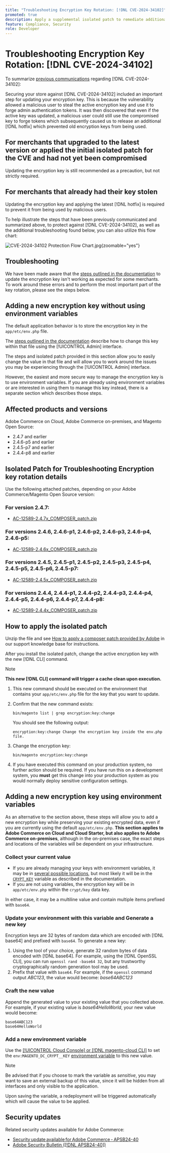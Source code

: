 ```yaml
---
title: "Troubleshooting Encryption Key Rotation: [!DNL CVE-2024-34102]"
promoted: true
description: Apply a supplemental isolated patch to remediate additional troubleshooting updating encryption keys issue from [!DNL CVE-2024-34102] for Adobe Commerce 2.4.4-p8, 2.4.5-p7, 2.4.6-p5, 2.4.7 and earlier versions.
feature: Compliance, Security
role: Developer
---
```

# Troubleshooting Encryption Key Rotation: [!DNL CVE-2024-34102]

To summarize [previous communications](https://experienceleague.adobe.com/en/docs/commerce-knowledge-base/kb/troubleshooting/known-issues-patches-attached/security-update-available-for-adobe-commerce-apsb24-40-revised-to-include-isolated-patch-for-cve-2024-34102) regarding [!DNL CVE-2024-34102]: 

Securing your store against [!DNL CVE-2024-34102] included an important step for updating your encryption key. This is because the vulnerability allowed a malicious user to steal the active encryption key and use it to forge admin authentication tokens. It was then discovered that even if the active key was updated, a malicious user could still use the compromised key to forge tokens which subsequently caused us to release an additional [!DNL hotfix] which prevented old encryption keys from being used. 

## For merchants that upgraded to the latest version or applied the initial isolated patch for the CVE and had not yet been compromised

Updating the encryption key is still recommended as a precaution, but not strictly required. 

## For merchants that already had their key stolen

Updating the encryption key and applying the latest [!DNL hotfix] is required to prevent it from being used by malicious users.  

To help illustrate the steps that have been previously communicated and summarized above, to protect against [!DNL CVE-2024-34102], as well as the additional troubleshooting found below, you can also utilize this flow chart:


 ![CVE-2024-34102 Protection Flow Chart.jpg](assets/cve-2024-34102-protection-flow-chart.jpg){zoomable="yes"}


## Troubleshooting

We have been made aware that the [steps outlined in the documentation](https://experienceleague.adobe.com/en/docs/commerce-admin/systems/security/encryption-key) to update the encryption key isn't working as expected for some merchants. To work around these errors and to perform the most important part of the key rotation, please see the steps below.



## Adding a new encryption key without using environment variables

The default application behavior is to store the encryption key in the `app/etc/env.php` file.

The [steps outlined in the documentation](https://experienceleague.adobe.com/en/docs/commerce-admin/systems/security/encryption-key) describe how to change this key within that file using the [!UICONTROL Admin] interface.

The steps and isolated patch provided in this section allow you to easily change the value in that file and will allow you to work around the issues you may be experiencing through the [!UICONTROL Admin] interface.

However, the easiest and more secure way to manage the encryption key is to use environment variables. If you are already using environment variables or are interested in using them to manage this key instead, there is a separate section which describes those steps.

## Affected products and versions

Adobe Commerce on Cloud, Adobe Commerce on-premises, and Magento Open Source:

* 2.4.7 and earlier
* 2.4.6-p5 and earlier
* 2.4.5-p7 and earlier
* 2.4.4-p8 and earlier

## Isolated Patch for Troubleshooting Encryption key rotation details

Use the following attached patches, depending on your Adobe Commerce/Magento Open Source version:

### For version 2.4.7:

* [AC-12589-2.4.7x_COMPOSER_patch.zip](assets/AC-12589-2.4.7x_COMPOSER_patch.zip)

### For versions 2.4.6, 2.4.6-p1, 2.4.6-p2, 2.4.6-p3, 2.4.6-p4, 2.4.6-p5:

* [AC-12589-2.4.6x_COMPOSER_patch.zip](assets/AC-12589-2.4.6x_COMPOSER_patch.zip)

### For versions 2.4.5, 2.4.5-p1, 2.4.5-p2, 2.4.5-p3, 2.4.5-p4, 2.4.5-p5, 2.4.5-p6, 2.4.5-p7:

* [AC-12589-2.4.5x_COMPOSER_patch.zip](assets/AC-12589-2.4.5x_COMPOSER_patch.zip)

### For versions 2.4.4, 2.4.4-p1, 2.4.4-p2, 2.4.4-p3, 2.4.4-p4, 2.4.4-p5, 2.4.4-p6, 2.4.4-p7, 2.4.4-p8:

* [AC-12589-2.4.4x_COMPOSER_patch.zip](assets/AC-12589-2.4.4x_COMPOSER_patch.zip)


## How to apply the isolated patch

Unzip the file and see [How to apply a composer patch provided by Adobe](https://experienceleague.adobe.com/docs/commerce-knowledge-base/kb/how-to/how-to-apply-a-composer-patch-provided-by-magento.html) in our support knowledge base for instructions.

After you install the isolated patch, change the active encryption key with the new [!DNL CLI] command.

>[!NOTE]
>
>**This new [!DNL CLI] command will trigger a cache clean upon execution.**

1. This new command should be executed on the environment that contains your `app/etc/env.php` file for the key that you want to update.
1. Confirm that the new command exists:

    ```
    bin/magento list | grep encryption:key:change
    ```

    You should see the following output:

    ```
    encryption:key:change Change the encryption key inside the env.php file.
    ```

1. Change the encryption key:

    ```
    bin/magento encryption:key:change
    ```

1. If you have executed this command on your production system, no further action should be required.
If you have run this on a development system, you **must** get this change into your production system as you would normally deploy sensitive configuration settings.

## Adding a new encryption key using environment variables

As an alternative to the section above, these steps will allow you to add a new encryption key while preserving your existing encrypted data, even if you are currently using the default `app/etc/env.php`.
**This section applies to Adobe Commerce on Cloud and Cloud Starter, but also applies to Adobe Commerce on-premises**, although in the on-premises case, the exact steps and locations of the variables will be dependent on your infrastructure. 

### Collect your current value

* If you are already managing your keys with environment variables, it may be in [several possible locations](https://experienceleague.adobe.com/en/docs/commerce-cloud-service/user-guide/configure/env/stage/variables-intro), but most likely it will be in the [`CRYPT_KEY`](https://experienceleague.adobe.com/en/docs/commerce-cloud-service/user-guide/configure/env/stage/variables-deploy#crypt_key) variable as described in the documentation.
* If you are not using variables, the encryption key will be in `app/etc/env.php` within the `crypt/key` data key.  

In either case, it may be a multiline value and contain multiple items prefixed with `base64`. 

### Update your environment with this variable and Generate a new key 

Encryption keys are 32 bytes of random data which are encoded with [!DNL base64] and prefixed with `base64`.
To generate a new key:

1. Using the tool of your choice, generate 32 random bytes of data encoded with [!DNL base64]. For example, using the [!DNL OpenSSL CLI], you can run `openssl rand -base64 32`, but any trustworthy cryptographically random generation tool may be used.  
1. Prefix that value with `base64`. For example, if the `openssl` command output *ABC123*, the value would become: *base64ABC123*

### Craft the new value

Append the generated value to your existing value that you collected above. For example, if your existing value is *base64HelloWorld*, your new value would become:<br>

```
base64ABC123
base64HelloWorld
```

### Add a new environment variable

Use the [[!UICONTROL Cloud Console] or [!DNL magento-cloud CLI]](https://experienceleague.adobe.com/en/docs/commerce-cloud-service/user-guide/configure/env/variable-levels) to set the `env:MAGENTO_DC_CRYPT__KEY` [environment variable](https://experienceleague.adobe.com/en/docs/commerce-cloud-service/user-guide/configure/env/stage/variables-cloud) to this new value.

>[!NOTE]
>
>Be advised that if you choose to mark the variable as *sensitive*, you may want to save an external backup of this value, since it will be hidden from all interfaces and only visible to the application.

Upon saving the variable, a redeployment will be triggered automatically which will cause the value to be applied.

## Security updates

Related security updates available for Adobe Commerce:

* [Security update available for Adobe Commerce - APSB24-40](https://experienceleague.adobe.com/en/docs/commerce-knowledge-base/kb/troubleshooting/known-issues-patches-attached/security-update-available-for-adobe-commerce-apsb24-40-revised-to-include-isolated-patch-for-cve-2024-34102)
* [Adobe Security Bulletin ([!DNL APSB24-40])](https://helpx.adobe.com/security/products/magento/apsb24-40.html)
